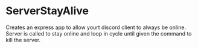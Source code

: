 # ServerStayAlive

Creates an express app to allow yourt discord client to always be online. Server is called to stay online and loop in cycle until given the command to kill the server. 
